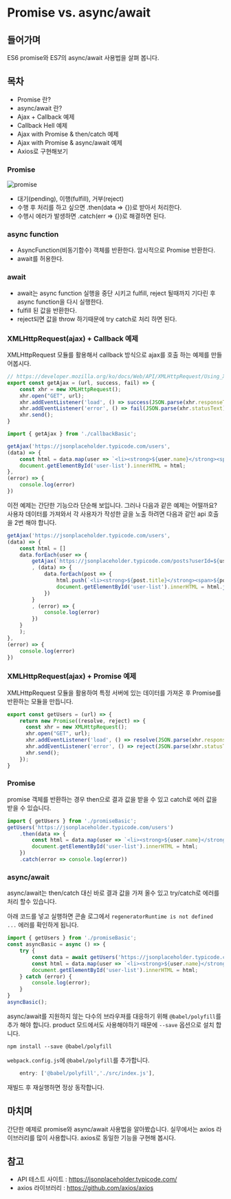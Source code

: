 # Promise vs. async/await

## 들어가며
ES6 promise와 ES7의 async/await 사용법을 살펴 봅니다.

## 목차
- Promise 란?
- async/await 란?
- Ajax + Callback 예제
- Callback Hell 예제
- Ajax with Promise & then/catch 예제
- Ajax with Promise & async/await 예제
- Axios로 구현해보기

### Promise 
![promise](https://mdn.mozillademos.org/files/8633/promises.png)
- 대기(pending), 이행(fulfill), 거부(reject)
- 수행 후 처리를 하고 싶으면 .then(data => {})로 받아서 처리한다.
- 수행시 에러가 발생하면 .catch(err => {})로 해결하면 된다.

### async function
- AsyncFunction(비동기함수) 객체를 반환한다. 암시적으로 Promise 반환한다.
- await를 허용한다.

### await
- await는 async function 실행을 중단 시키고 fulfill, reject 될때까지 기다린 후 async function을 다시 실행한다.
- fulfill 된 값을 반환한다.
- reject되면 값을 throw 하기때문에 try catch로 처리 하면 된다.


### XMLHttpRequest(ajax) + Callback 예제
XMLHttpRequest 모듈를 활용해서 callback 방식으로 ajax를 호출 하는 예제를 만들어봅시다.

```js
// https://developer.mozilla.org/ko/docs/Web/API/XMLHttpRequest/Using_XMLHttpRequest
export const getAjax = (url, success, fail) => {
    const xhr = new XMLHttpRequest();
    xhr.open("GET", url);
    xhr.addEventListener('load', () => success(JSON.parse(xhr.responseText)));
    xhr.addEventListener('error', () => fail(JSON.parse(xhr.statusText)));
    xhr.send();
}
```

```js
import { getAjax } from './callbackBasic';

getAjax('https://jsonplaceholder.typicode.com/users', 
(data) => {
    const html = data.map(user => `<li><strong>${user.name}</strong><span>${user.email}</span></li>`).join('');
    document.getElementById('user-list').innerHTML = html;    
}, 
(error) => {
    console.log(error)
})
```

이전 예제는 간단한 기능으라 단순해 보입니다. 그러나 다음과 같은 예제는 어떨까요?
사용자 데이터를 가져와서 각 사용자가 작성한 글을 노출 하려면 다음과 같인 api 호출을 2번 해야 합니다.

```js
getAjax('https://jsonplaceholder.typicode.com/users', 
(data) => {
    const html = []
    data.forEach(user => {
        getAjax(`https://jsonplaceholder.typicode.com/posts?userId=${user.id}`
        , (data) => {
            data.forEach(post => {
                html.push(`<li><strong>${post.title}</strong><span>${post.body}</span></li>`)
                document.getElementById('user-list').innerHTML = html.join('');
            })
        }
        , (error) => {
            console.log(error)
        })
    }
    );
}, 
(error) => {
    console.log(error)
})
```

### XMLHttpRequest(ajax) + Promise 예제
XMLHttpRequest 모듈을 활용하여 특정 서버에 있는 데이터를 가져온 후 Promise를 반환하는 모듈을 만듭니다.

```js
export const getUsers = (url) => {
    return new Promise((resolve, reject) => {
      const xhr = new XMLHttpRequest();
      xhr.open("GET", url);
      xhr.addEventListener('load', () => resolve(JSON.parse(xhr.responseText)));
      xhr.addEventListener('error', () => reject(JSON.parse(xhr.statusText)));
      xhr.send();
    });
}
```

### Promise
promise 객체를 반환하는 경우 then으로 결과 값을 받을 수 있고 catch로 에러 값을 받을 수 있습니다.

```js
import { getUsers } from './promiseBasic';
getUsers('https://jsonplaceholder.typicode.com/users')
    .then(data => {
        const html = data.map(user => `<li><strong>${user.name}</strong><span>${user.email}</span></li>`).join('');
        document.getElementById('user-list').innerHTML = html;
    })
    .catch(error => console.log(error))
```

### async/await
async/await는 then/catch 대신 바로 결과 값을 가져 올수 있고 try/catch로 에러를 처리 할수 있습니다. 

아래 코드를 넣고 실행하면 콘솔 로그에서 `regeneratorRuntime is not defined ...` 에러를 확인하게 됩니다.

```js
import { getUsers } from './promiseBasic';
const asyncBasic = async () => {
    try {
        const data = await getUsers('https://jsonplaceholder.typicode.com/users');
        const html = data.map(user => `<li><strong>${user.name}</strong><span>${user.email}</span></li>`).join('');
        document.getElementById('user-list').innerHTML = html;    
    } catch (error) {
        console.log(error);
    }
}
asyncBasic();
```

async/await를 지원하지 않는 다수의 브라우져를 대응하기 위해 `@babel/polyfill`를 추가 해야 합니다.
product 모드에서도 사용해야하기 때문에 `--save` 옵션으로 설치 합니다.

```
npm install --save @babel/polyfill
```

`webpack.config.js`에 `@babel/polyfill`를 추가합니다.

```js
    entry: ['@babel/polyfill','./src/index.js'],
```

재빌드 후 재실행하면 정상 동작합니다.


## 마치며
간단한 예제로 promise와 async/await 사용법을 알아봤습니다.
실무에서는 axios 라이브러리를 많이 사용합니다. axios로 동일한 기능을 구현해 봅시다.

## 참고
- API 테스트 사이트 : https://jsonplaceholder.typicode.com/
- axios 라이브러리 : https://github.com/axios/axios